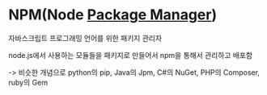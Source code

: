 # NPM(Node [Package Manager](Package_Manager))

자바스크립트 프로그래밍 언어를 위한 패키지 관리자

node.js에서 사용하는 모듈들을 패키지로 만들어서 npm을 통해서 관리하고 배포함

-> 비슷한 개념으로 python의 pip, Java의 Jpm, C#의 NuGet, PHP의 Composer, ruby의 Gem